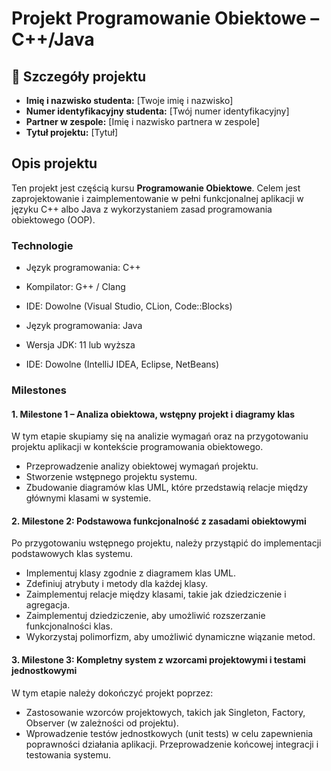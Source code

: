 # Projekt Programowanie Obiektowe – C++/Java

## 🧩 Szczegóły projektu
- **Imię i nazwisko studenta:** [Twoje imię i nazwisko]
- **Numer identyfikacyjny studenta:** [Twój numer identyfikacyjny]
- **Partner w zespole:** [Imię i nazwisko partnera w zespole]
- **Tytuł projektu:** [Tytuł]  

## Opis projektu

Ten projekt jest częścią kursu **Programowanie Obiektowe**. Celem jest zaprojektowanie i zaimplementowanie w pełni funkcjonalnej aplikacji w języku C++ albo Java z wykorzystaniem zasad programowania obiektowego (OOP).

### Technologie

- Język programowania: C++
- Kompilator: G++ / Clang
- IDE: Dowolne (Visual Studio, CLion, Code::Blocks)

- Język programowania: Java
- Wersja JDK: 11 lub wyższa
- IDE: Dowolne (IntelliJ IDEA, Eclipse, NetBeans)

### Milestones

#### 1. Milestone 1 – Analiza obiektowa, wstępny projekt i diagramy klas
W tym etapie skupiamy się na analizie wymagań oraz na przygotowaniu projektu aplikacji w kontekście programowania obiektowego. 
- Przeprowadzenie analizy obiektowej wymagań projektu.
- Stworzenie wstępnego projektu systemu.
- Zbudowanie diagramów klas UML, które przedstawią relacje między głównymi klasami w systemie.

#### 2. Milestone 2: Podstawowa funkcjonalność z zasadami obiektowymi
Po przygotowaniu wstępnego projektu, należy przystąpić do implementacji podstawowych klas systemu. 
- Implementuj klasy zgodnie z diagramem klas UML.
- Zdefiniuj atrybuty i metody dla każdej klasy.
- Zaimplementuj relacje między klasami, takie jak dziedziczenie i agregacja.
- Zaimplementuj dziedziczenie, aby umożliwić rozszerzanie funkcjonalności klas.
- Wykorzystaj polimorfizm, aby umożliwić dynamiczne wiązanie metod.

#### 3. Milestone 3: Kompletny system z wzorcami projektowymi i testami jednostkowymi
W tym etapie należy dokończyć projekt poprzez:
- Zastosowanie wzorców projektowych, takich jak Singleton, Factory, Observer (w zależności od projektu).
- Wprowadzenie testów jednostkowych (unit tests) w celu zapewnienia poprawności działania aplikacji.
Przeprowadzenie końcowej integracji i testowania systemu.
  

